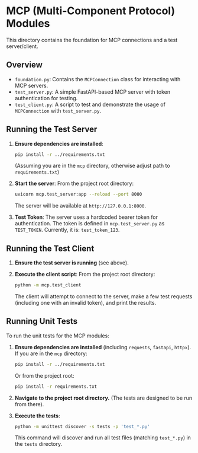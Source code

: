 # MCP (Multi-Component Protocol) Modules

This directory contains the foundation for MCP connections and a test server/client.

## Overview
- `foundation.py`: Contains the `MCPConnection` class for interacting with MCP servers.
- `test_server.py`: A simple FastAPI-based MCP server with token authentication for testing.
- `test_client.py`: A script to test and demonstrate the usage of `MCPConnection` with `test_server.py`.

## Running the Test Server

1.  **Ensure dependencies are installed**:
    ```bash
    pip install -r ../requirements.txt 
    ```
    (Assuming you are in the `mcp` directory, otherwise adjust path to `requirements.txt`)

2.  **Start the server**:
    From the project root directory:
    ```bash
    uvicorn mcp.test_server:app --reload --port 8000
    ```
    The server will be available at `http://127.0.0.1:8000`.

3.  **Test Token**:
    The server uses a hardcoded bearer token for authentication. The token is defined in `mcp.test_server.py` as `TEST_TOKEN`.
    Currently, it is: `test_token_123`.

## Running the Test Client

1.  **Ensure the test server is running** (see above).

2.  **Execute the client script**:
    From the project root directory:
    ```bash
    python -m mcp.test_client
    ```
    The client will attempt to connect to the server, make a few test requests (including one with an invalid token), and print the results.

## Running Unit Tests

To run the unit tests for the MCP modules:

1.  **Ensure dependencies are installed** (including `requests`, `fastapi`, `httpx`). If you are in the `mcp` directory:
    ```bash
    pip install -r ../requirements.txt 
    ```
    Or from the project root:
    ```bash
    pip install -r requirements.txt
    ```

2.  **Navigate to the project root directory.** (The tests are designed to be run from there).

3.  **Execute the tests**:
    ```bash
    python -m unittest discover -s tests -p 'test_*.py'
    ```
    This command will discover and run all test files (matching `test_*.py`) in the `tests` directory.
